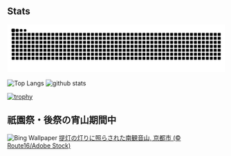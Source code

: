 ## Stats
<picture>
  <source media="(prefers-color-scheme: dark)" srcset="https://raw.githubusercontent.com/ba230t/ba230t/output/github-contribution-grid-snake-dark.svg">
  <source media="(prefers-color-scheme: light)" srcset="https://raw.githubusercontent.com/ba230t/ba230t/output/github-contribution-grid-snake.svg">
  <img alt="github contribution grid snake animation" src="https://raw.githubusercontent.com/ba230t/ba230t/output/github-contribution-grid-snake.svg">
</picture>

<p align="left">
  <img alt="Top Langs" height="150px" src="https://github-readme-stats.vercel.app/api/top-langs/?username=ba230t&layout=compact&theme=transparent" />
  <img alt="github stats" height="150px" src="https://github-readme-stats.vercel.app/api?username=ba230t&theme=transparent" />
</p>

[![trophy](https://github-profile-trophy.vercel.app/?username=ba230t&theme=transparent&column=7)](https://github.com/ryo-ma/github-profile-trophy)


<!-- Bing Wallpaper Start -->
## 祇園祭・後祭の宵山期間中
![Bing Wallpaper](https://www.bing.com/th?id=OHR.GionFestival2025_JA-JP8597633874_1920x1080.jpg&rf=LaDigue_1920x1080.jpg&pid=hp)
[提灯の灯りに照らされた南観音山, 京都市 (© Route16/Adobe Stock)](https://www.bing.com/search?q=%E5%8D%97%E8%A6%B3%E9%9F%B3%E5%B1%B1%2c+%E4%BA%AC%E9%83%BD%E5%B8%82&form=hpcapt&filters=HpDate%3a%2220250722_1500%22)
<!-- Bing Wallpaper End -->
